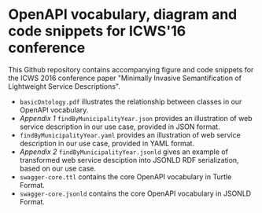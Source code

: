 # OpenAPI vocabulary, diagram and code snippets for ICWS'16 conference

This Github repository contains accompanying figure and code snippets for the ICWS 2016 conference paper "Minimally Invasive Semantification of Lightweight Service Descriptions".

* `basicOntology.pdf` 	illustrates the relationship between classes in our OpenAPI vocabulary.
* _Appendix 1_ `findByMunicipalityYear.json` 	provides an illustration of web service description in our use case, provided in JSON format.
*  `findByMunicipalityYear.yaml`	provides an illustration of web service description in our use case, provided in YAML format.
* _Appendix 2_ `findByMunicipalityYear.jsonld` 	gives an example of transformed web service desciption into JSONLD RDF serialization, based on our use case.
* `swagger-core.ttl` contains the core OpenAPI vocabulary in Turtle Format.
* `swagger-core.jsonld` contains the core OpenAPI vocabulary in JSONLD Format.
